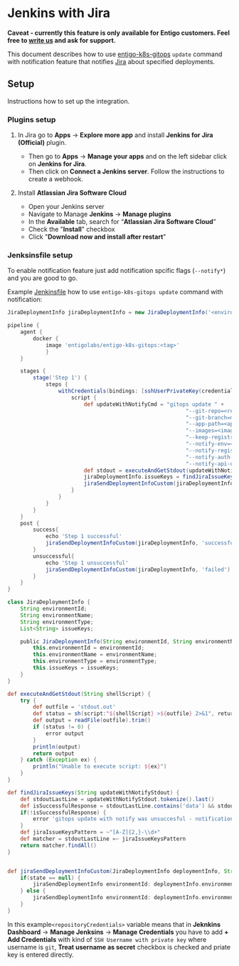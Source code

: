 # Jenkins with Jira

**Caveat - currently this feature is only available for Entigo customers. Feel free to [write us](mailto:info@entigo.com)  and ask for support.**

This document describes how to use [entigo-k8s-gitops](../readme.md) ```update``` command with notification feature that notifies [Jira](https://www.atlassian.com/software/jira) about specified deployments.

## Setup

Instructions how to set up the integration.

### Plugins setup

1. In Jira go to **Apps** → **Explore more app** and install **Jenkins for Jira (Official)** plugin.  
    * Then go to **Apps** → **Manage your apps** and on the left sidebar click on **Jenkins for Jira**. 
    * Then click on **Connect a Jenkins server**. Follow the instructions to create a webhook.

2. Install **Atlassian Jira Software Cloud** 
    * Open your Jenkins server
    * Navigate to Manage **Jenkins** -> **Manage plugins**
    * In the **Available** tab, search for “**Atlassian Jira Software Cloud**”
    * Check the "**Install**" checkbox
    * Click "**Download now and install after restart**"

### Jenksinsfile setup

To enable notification feature just add notification spcific flags (```--notify*```) and you are good to go. 

Example [Jenkinsfile](https://www.jenkins.io/doc/book/pipeline/jenkinsfile/) how to use ```entigo-k8s-gitops update``` command with notification:

```groovy
JiraDeploymentInfo jiraDeploymentInfo = new JiraDeploymentInfo('<environmentId>', '<environmentName>', 'environmentType', [])

pipeline {
    agent {
        docker { 
            image 'entigolabs/entigo-k8s-gitops:<tag>' 
            }
    }

    stages {
        stage('Step 1') {
            steps {
                withCredentials(bindings: [sshUserPrivateKey(credentialsId: '<repositoryCredentials>', keyFileVariable: 'SSH_KEY_FOR_GIT')]) {
                    script {
                        def updateWithNotifyCmd = "gitops update " +
                                                        "--git-repo=<repoAddress> " +
                                                        "--git-branch=master --git-key-file=\"$SSH_KEY_FOR_GIT\" " +
                                                        "--app-path=<appPath> " +
                                                        "--images=<imagesToModify> " +
                                                        "--keep-registry=<boolen> " +
                                                        "--notify-env=<notifyEnvName> " +
                                                        "--notify-registry-uri=<registryUri> " +
                                                        "--notify-auth-token=<tokenKey=tokenValue> " +
                                                        "--notify-api-url=<baseUrl>/api/cicd/v1/atlassian/jira/deployments/info"
                        def stdout = executeAndGetStdout(updateWithNotifyCmd) 
                        jiraDeploymentInfo.issueKeys = findJiraIssueKeys(stdout)
                        jiraSendDeploymentInfoCustom(jiraDeploymentInfo) 
                    }
                }
            }
        }
    }
    post {
        success{
            echo 'Step 1 successful'
            jiraSendDeploymentInfoCustom(jiraDeploymentInfo, 'successful')
        } 
        unsuccessful{
            echo 'Step 1 unsuccessful'
            jiraSendDeploymentInfoCustom(jiraDeploymentInfo, 'failed')
        } 
    }
}

class JiraDeploymentInfo {
    String environmentId;
    String environmentName;
    String environmentType;
    List<String> issueKeys;

    public JiraDeploymentInfo(String environmentId, String environmentName, String environmentType, List<String> issueKeys) {
        this.environmentId = environmentId;
        this.environmentName = environmentName;
        this.environmentType = environmentType;
        this.issueKeys = issueKeys;
    }
}

def executeAndGetStdout(String shellScript) {
    try {
        def outfile = 'stdout.out'
        def status = sh(script:"${shellScript} >${outfile} 2>&1", returnStatus:true)
        def output = readFile(outfile).trim()
        if (status != 0) {
            error output
        }
        println(output)
        return output
    } catch (Exception ex) {
        println("Unable to execute script: ${ex}")
    }
}

def findJiraIssueKeys(String updateWithNotifyStdout) {
    def stdoutLastLine = updateWithNotifyStdout.tokenize().last()
    def isSuccessfulResponse = stdoutLastLine.contains('data') && stdoutLastLine.contains('deployedJiraIssueKeys')
    if(!isSuccessfulResponse) {
        error 'gitops update with notify was unsuccesful - notification insertion failed; inspect gitops update command stdout '
    }
    def jiraIssueKeysPattern = ~"[A-Z]{2,}-\\d+"
    def matcher = stdoutLastLine =~ jiraIssueKeysPattern
    return matcher.findAll()
}


def jiraSendDeploymentInfoCustom(JiraDeploymentInfo deploymentInfo, String state = null) {
    if(state == null) {
        jiraSendDeploymentInfo environmentId: deploymentInfo.environmentId, environmentName: deploymentInfo.environmentName, environmentType: deploymentInfo.environmentType, issueKeys: deploymentInfo.issueKeys
    } else {
        jiraSendDeploymentInfo environmentId: deploymentInfo.environmentId, environmentName: deploymentInfo.environmentName, environmentType: deploymentInfo.environmentType, issueKeys: deploymentInfo.issueKeys, state: state
    }
}
```

In this example```<repositoryCredentials>``` variable means that in **Jeknkins Dashboard** -> **Manage Jenksins** -> **Manage Credentials** you have to add **+ Add Credentials** with kind of ```SSH Username with private key``` where username is ```git```, **Treat username as secret** checkbox is checked and priate key is entered directly.